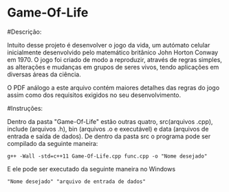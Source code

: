# Game-Of-Life

#Descrição:

Intuito desse projeto é desenvolver o jogo da vida, um autómato celular inicialmente desenvolvido pelo matemático britânico John Horton Conway em 1970. O jogo foi criado de modo a reproduzir, através de regras simples, as alterações e mudanças em grupos de seres vivos, tendo aplicações em diversas áreas da ciência.

O PDF análogo a este arquivo contém maiores detalhes das regras do jogo assim como dos requisitos exigidos no seu desenvolvimento.

#Instruções:

Dentro da pasta "Game-Of-Life" estão outras quatro, src(arquivos .cpp), include (arquivos .h), bin (arquivos .o e executável) e data (arquivos de
entrada e saída de dados). De dentro da pasta src o programa pode ser compilado da seguinte maneira:

    g++ -Wall -std=c++11 Game-Of-Life.cpp func.cpp -o "Nome desejado"


    
E ele pode ser executado da seguinte maneira no Windows

    "Nome desejado" "arquivo de entrada de dados"
